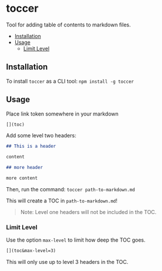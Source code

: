 # toccer

Tool for adding table of contents to markdown files.

[](toc)

*   [Installation](#installation)
*   [Usage](#usage)
    *   [Limit Level](#limit-level)

## Installation

To install `toccer` as a CLI tool: `npm install -g toccer`

## Usage

Place link token somewhere in your markdown

```markdown
[](toc)
```

Add some level two headers:

```markdown
## This is a header

content

## more header

more content
```

Then, run the command: `toccer path-to-markdown.md`

This will create a TOC in `path-to-markdown.md`!

> Note: Level one headers will not be included in the TOC.

### Limit Level

Use the option `max-level` to limit how deep the TOC goes.

```markdown
[](toc&max-level=3)
```

This will only use up to level 3 headers in the TOC.
